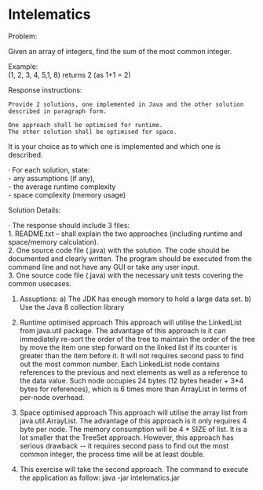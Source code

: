 # Intelematics

Problem:  

Given an array of integers, find the sum of the most common integer.  

Example:  
    (1, 2, 3, 4, 5,1, 8) returns 2 (as 1+1 = 2)   
    
Response instructions: 

    Provide 2 solutions, one implemented in Java and the other solution described in paragraph form.                    
    
    One approach shall be optimised for runtime.                     
    The other solution shall be optimised for space. 
                       
It is your choice as to which one is implemented and which one is described. 

·         For each solution, state:                                 
            - any assumptions (if any),                                  
            - the average runtime complexity                        
            - space complexity (memory usage)  
           
Solution Details: 

·         The response should include 3 files:                    
            1.    README.txt – shall explain the two approaches (including runtime and space/memory calculation).                   
            2. One source code file (.java) with the solution. The code should be documented and clearly written. The program should be executed from the command line and not have any GUI or take any user input.                   
            3. One source code file (.java) with the necessary unit tests covering the common usecases.      


1. Assuptions:
	a) The JDK has enough memory to hold a large data set.
	b) Use the Java 8 collection library

2. Runtime optimised approach
	This approach will utilise the LinkedList from java.util package. The advantage of this approach is it can immediately re-sort the order of the tree to maintain the order of the tree by move the item one step forward on the linked list if its counter is greater than the item before it. It will not requires second pass to find out the most common number.  Each LinkedList node contains references to the previous and next elements as well as a reference to the data value. Such node occupies 24 bytes (12 bytes header + 3*4 bytes for references), which is 6 times more than ArrayList in terms of per-node overhead. 

3. Space optimised approach
	This approach will utilise the array list from java.util.ArrayList. The advantage of this approach is it only requires 4 byte per node. The memory consumption will be 4 * SIZE of list. It is a lot smaller that the TreeSet approach. However, this approach has serious drawback -- it requires second pass to find out the most common integer, the process time will be at least double.

4. This exercise will take the second approach. The command to execute the application as follow:
	java -jar intelematics.jar